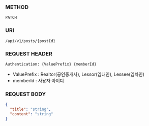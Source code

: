 ### METHOD
```
PATCH
``` 
### URI
```
/api/v1/posts/{postId}
```
### REQUEST HEADER
```
Authentication: {ValuePrefix} {memberId}
```
- ValuePrefix : Realtor(공인중개사), Lessor(임대인), Lessee(임차인)
- memberId : 사용자 아이디
### REQUEST BODY
```json
{
  "title": "string",
  "content": "string"
}
```